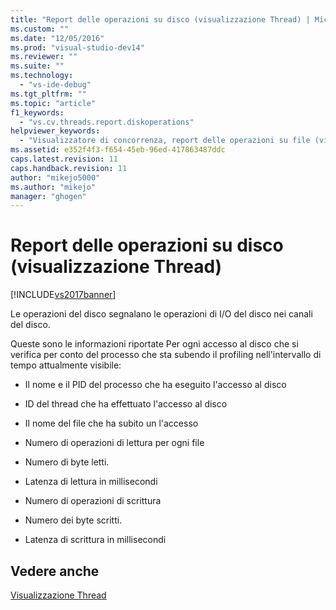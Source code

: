 ```yaml
---
title: "Report delle operazioni su disco (visualizzazione Thread) | Microsoft Docs"
ms.custom: ""
ms.date: "12/05/2016"
ms.prod: "visual-studio-dev14"
ms.reviewer: ""
ms.suite: ""
ms.technology: 
  - "vs-ide-debug"
ms.tgt_pltfrm: ""
ms.topic: "article"
f1_keywords: 
  - "vs.cv.threads.report.diskoperations"
helpviewer_keywords: 
  - "Visualizzatore di concorrenza, report delle operazioni su file (visualizzazione Thread)"
ms.assetid: e352f4f3-f654-45eb-96ed-417863487ddc
caps.latest.revision: 11
caps.handback.revision: 11
author: "mikejo5000"
ms.author: "mikejo"
manager: "ghogen"
---
```

# Report delle operazioni su disco (visualizzazione Thread)
[!INCLUDE[vs2017banner](../code-quality/includes/vs2017banner.md)]

Le operazioni del disco segnalano le operazioni di I\/O del disco nei canali del disco.  
  
 Queste sono le informazioni riportate Per ogni accesso al disco che si verifica per conto del processo che sta subendo il profiling nell'intervallo di tempo attualmente visibile:  
  
-   Il nome e il PID del processo che ha eseguito l'accesso al disco  
  
-   ID del thread che ha effettuato l'accesso al disco  
  
-   Il nome del file che ha subito un l'accesso  
  
-   Numero di operazioni di lettura per ogni file  
  
-   Numero di byte letti.  
  
-   Latenza di lettura in millisecondi  
  
-   Numero di operazioni di scrittura  
  
-   Numero dei byte scritti.  
  
-   Latenza di scrittura in millisecondi  
  
## Vedere anche  
 [Visualizzazione Thread](../profiling/threads-view-parallel-performance.md)